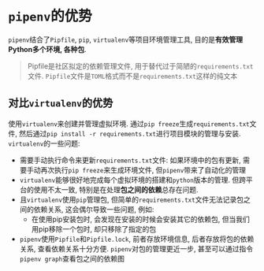 # `pipenv`的优势

`pipenv`结合了`Pipfile`, `pip`, `virtualenv`等项目环境管理工具, 目的是**有效管理Python多个环境, 各种包**.

> Pipfile是社区拟定的依赖管理文件, 用于替代过于简陋的`requirements.txt`文件. `Pipfile`文件是`TOML`格式而不是`requirements.txt`这样的纯文本

## 对比`virtualenv`的优势

使用`virtualenv`来创建并管理虚拟环境. 通过`pip freeze`生成`requirements.txt`文件, 然后通过`pip install -r requirements.txt`进行项目模块的管理与安装. `virtualenv`的一些问题:

- 需要手动执行命令来更新`requirements.txt`文件: 如果环境中的包有更新, 需要手动再次执行`pip freeze`来生成环境文件, 但`pipenv`带来了自动化的管理
- `virtualenv`能够很好地完成每个虚拟环境的搭建和`python`版本的管理. 但跨平台的使用不太一致, 特别是在处理**包之间的依赖**总存在问题.
- 且`virtualenv`使用`pip`管理包, 但简单的`requirements.txt`文件无法记录包之间的依赖关系, 这会偶尔导致一些问题, 例如:
  - 在使用pip安装包时, 会发现在安装的时候会安装其它的依赖包, 但当我们用pip移除一个包时, 却只移除了指定的包
- `pipenv`使用`Pipfile`和`Pipfile.lock`, 前者存放环境信息, 后者存放将包的依赖关系, 查看依赖关系十分方便. `pipenv`对包的管理更近一步, 甚至可以通过指令`pipenv graph`查看包之间的依赖图
